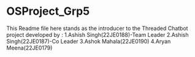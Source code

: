 # OSProject_Grp5
This Readme file here stands as the introducer to the Threaded Chatbot project developed by :
1.Ashish Singh(22JE0188)-Team Leader
2.Ashish Singh(22JE0187)-Co Leader
3.Ashok Mahala(22JE0190)
4.Aryan Meena(22JE0179)
